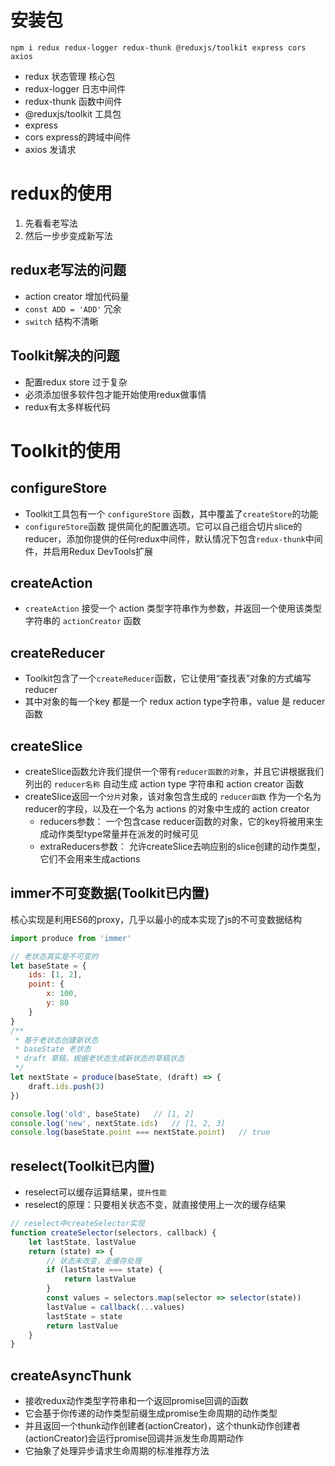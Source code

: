 # 安装包
```
npm i redux redux-logger redux-thunk @reduxjs/toolkit express cors axios
```
- redux 状态管理 核心包
- redux-logger 日志中间件
- redux-thunk 函数中间件
- @reduxjs/toolkit 工具包
- express
- cors express的跨域中间件
- axios 发请求

# redux的使用
1. 先看看老写法
2. 然后一步步变成新写法

## redux老写法的问题
- action creator 增加代码量
- `const ADD = 'ADD'` 冗余
- `switch` 结构不清晰

## Toolkit解决的问题
- 配置redux store 过于复杂
- 必须添加很多软件包才能开始使用redux做事情
- redux有太多样板代码



# Toolkit的使用

## configureStore
- Toolkit工具包有一个 `configureStore` 函数，其中覆盖了`createStore`的功能
- `configureStore`函数 提供简化的配置选项。它可以自己组合切片slice的reducer，添加你提供的任何redux中间件，默认情况下包含`redux-thunk`中间件，并启用Redux DevTools扩展

## createAction
- `createAction` 接受一个 action 类型字符串作为参数，并返回一个使用该类型字符串的 `actionCreator` 函数

## createReducer
- Toolkit包含了一个`createReducer`函数，它让使用“查找表”对象的方式编写 reducer
- 其中对象的每一个key 都是一个 redux action type字符串，value 是 reducer 函数


## createSlice
- createSlice函数允许我们提供一个带有`reducer函数的对象`，并且它讲根据我们列出的 `reducer名称` 自动生成 action type 字符串和 action creator 函数
- createSlice返回一个`分片`对象，该对象包含生成的 `reducer函数` 作为一个名为reducer的字段，以及在一个名为 actions 的对象中生成的 action creator
    - reducers参数： 一个包含case reducer函数的对象，它的key将被用来生成动作类型type常量并在派发的时候可见
    - extraReducers参数： 允许createSlice去响应别的slice创建的动作类型，它们不会用来生成actions

## immer不可变数据(Toolkit已内置)
核心实现是利用ES6的proxy，几乎以最小的成本实现了js的不可变数据结构
```javascript
import produce from 'immer'

// 老状态其实是不可变的
let baseState = {
    ids: [1, 2],
    point: {
        x: 100,
        y: 80
    }
}
/**
 * 基于老状态创建新状态
 * baseState 老状态
 * draft 草稿，根据老状态生成新状态的草稿状态
 */
let nextState = produce(baseState, (draft) => {
    draft.ids.push(3)
})

console.log('old', baseState)   // [1, 2]
console.log('new', nextState.ids)   // [1, 2, 3]
console.log(baseState.point === nextState.point)   // true
```

## reselect(Toolkit已内置)
- reselect可以缓存运算结果，`提升性能`
- reselect的原理：只要相关状态不变，就直接使用上一次的缓存结果
```javascript
// reselect中createSelector实现
function createSelector(selectors, callback) {
    let lastState, lastValue
    return (state) => {
        // 状态未改变，走缓存处理
        if (lastState === state) {
            return lastValue
        }
        const values = selectors.map(selector => selector(state))
        lastValue = callback(...values)
        lastState = state
        return lastValue
    }
}
```


## createAsyncThunk
- 接收redux动作类型字符串和一个返回promise回调的函数
- 它会基于你传递的动作类型前缀生成promise生命周期的动作类型
- 并且返回一个thunk动作创建者(actionCreator)，这个thunk动作创建者(actionCreator)会运行promise回调并派发生命周期动作
- 它抽象了处理异步请求生命周期的标准推荐方法
